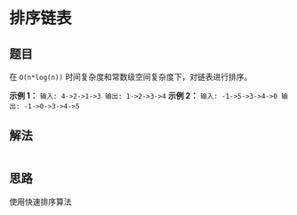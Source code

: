 # 排序链表
## 题目
在 ``O(n*log(n))`` 时间复杂度和常数级空间复杂度下，对链表进行排序。

**示例 1：**
``
输入: 4->2->1->3
输出: 1->2->3->4
``
**示例 2：**
``
输入: -1->5->3->4->0
输出: -1->0->3->4->5
``
## 解法
```js

```

## 思路
使用快速排序算法
